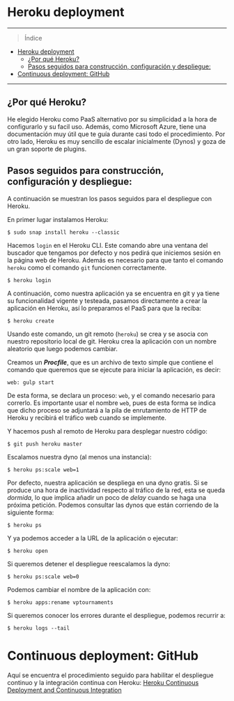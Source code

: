 # Heroku deployment

___________________________________

> Índice

<!--ts-->
- [Heroku deployment](#heroku-deployment)
  - [¿Por qué Heroku?](#%c2%bfpor-qu%c3%a9-heroku)
  - [Pasos seguidos para construcción, configuración y despliegue:](#pasos-seguidos-para-construcci%c3%b3n-configuraci%c3%b3n-y-despliegue)
- [Continuous deployment: GitHub](#continuous-deployment-github)
<!--te-->

__________________________________________

## ¿Por qué Heroku?

He elegido Heroku como PaaS alternativo por su simplicidad a la hora de configurarlo y su facil uso. Además, como Microsoft Azure, tiene una documentación muy útil que te guía durante casi todo el procedimiento. Por otro lado, Heroku es muy sencillo de escalar inicialmente (Dynos) y goza de un gran soporte de plugins.

## Pasos seguidos para construcción, configuración y despliegue:

A continuación se muestran los pasos seguidos para el despliegue con Heroku.

En primer lugar instalamos Heroku:

```shell
$ sudo snap install heroku --classic
```

Hacemos ```login``` en el Heroku CLI. Este comando abre una ventana del buscador que tengamos por defecto y nos pedirá que iniciemos sesión en la página web de Heroku. Además es necesario para que tanto el comando ```heroku``` como el comando ```git``` funcionen correctamente.

```shell
$ heroku login
```

A continuación, como nuestra aplicación ya se encuentra en git y ya tiene su funcionalidad vigente y testeada, pasamos directamente a crear la aplicación en Heroku, así lo preparamos el PaaS para que la reciba:

```shell
$ heroku create
```

Usando este comando, un git remoto (```heroku```) se crea y se asocia con nuestro repositorio local de git. Heroku crea la aplicación con un nombre aleatorio que luego podemos cambiar.

Creamos un ***Procfile***, que es un archivo de texto simple que contiene el comando que queremos que se ejecute para iniciar la aplicación, es decir:

```shell
web: gulp start
```

De esta forma, se declara un proceso: ```web```, y el comando necesario para correrlo. Es importante usar el nombre ```web```, pues de esta forma se indica que dicho proceso se adjuntará a la pila de enrutamiento de HTTP de Heroku y recibirá el tráfico web cuando se implemente.

Y hacemos push al remoto de Heroku para desplegar nuestro código:

```shell
$ git push heroku master
```

Escalamos nuestra dyno (al menos una instancia):

```shell
$ heroku ps:scale web=1
```

Por defecto, nuestra aplicación se despliega en una dyno gratis. Si se produce una hora de inactividad respecto al tráfico de la red, esta se queda *dormida*, lo que implica añadir un poco de *delay* cuando se haga una próxima petición. Podemos consultar las dynos que están corriendo de la siguiente forma:

```shell
$ heroku ps
```

Y ya podemos acceder a la URL de la aplicación o ejecutar:

```shell
$ heroku open
```

Si queremos detener el despliegue reescalamos la dyno:

```shell
$ heroku ps:scale web=0
```

Podemos cambiar el nombre de la aplicación con:

```shell
$ heroku apps:rename vptournaments
```

Si queremos conocer los errores durante el despliegue, podemos recurrir a:

```shell
$ heroku logs --tail
```

# Continuous deployment: GitHub

Aquí se encuentra el procedimiento seguido para habilitar el despliegue continuo y la integración continua con Heroku: [Heroku Continuous Deployment and Continuous Integration](https://pramartinez.github.io/IV_project/heroku_continuous_deploy)